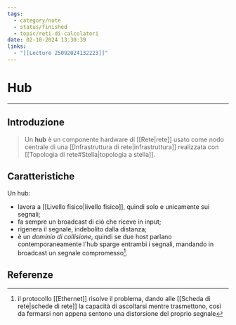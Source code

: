 ```yaml
---
tags:
  - category/note
  - status/finished
  - topic/reti-di-calcolatori
date: 02-10-2024 13:30:39
links:
  - "[[Lecture 25092024132223]]"
---
```

# Hub
---
## Introduzione
> Un **hub** è un componente hardware di [[Rete|rete]] usato come nodo centrale di una [[Infrastruttura di rete|infrastruttura]] realizzata con [[Topologia di rete#Stella|topologia a stella]].

## Caratteristiche
Un hub:
- lavora a [[Livello fisico|livello fisico]], quindi solo e unicamente sui segnali;
- fa sempre un broadcast di ciò che riceve in input;
- rigenera il segnale, indebolito dalla distanza;
- è un _dominio di collisione_, quindi se due host parlano contemporaneamente l'hub sparge entrambi i segnali, mandando in broadcast un segnale compromesso[^1].

## Referenze
[^1]: il protocollo [[Ethernet]] risolve il problema, dando alle [[Scheda di rete|schede di rete]] la capacità di ascoltarsi mentre trasmettono, così da fermarsi non appena sentono una distorsione del proprio segnale